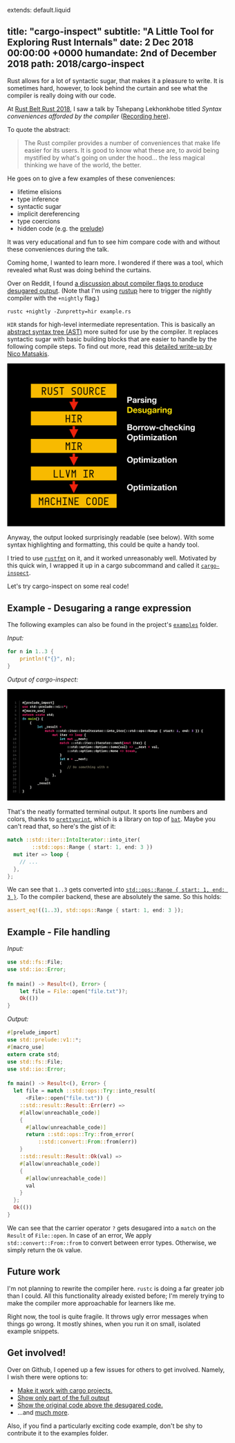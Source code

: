 extends: default.liquid

title:      "cargo-inspect"
subtitle:      "A Little Tool for Exploring Rust Internals"
date:       2 Dec 2018 00:00:00 +0000
humandate:  2nd of December 2018
path:       2018/cargo-inspect
---

Rust allows for a lot of syntactic sugar, that makes it a pleasure to write. It is sometimes hard, however, to look behind the curtain and see what the compiler is really doing with our code.

At [Rust Belt Rust 2018](https://www.rust-belt-rust.com), I saw a talk by Tshepang Lekhonkhobe titled *Syntax conveniences afforded by the compiler* ([Recording here](https://www.youtube.com/watch?v=Xk5IZOtLUmE)).

To quote the abstract:

> The Rust compiler provides a number of conveniences that make life easier for its users. It is good to know what these are, to avoid being mystified by what's going on under the hood... the less magical thinking we have of the world, the better.

He goes on to give a few examples of these conveniences:

* lifetime elisions
* type inference
* syntactic sugar
* implicit dereferencing
* type coercions
* hidden code (e.g. the [prelude](https://doc.rust-lang.org/std/prelude/index.html))

It was very educational and fun to see him compare code with and without these conveniences during the talk.

Coming home, I wanted to learn more. I wondered if there was a tool, which revealed what Rust was doing behind the curtains.

Over on Reddit, I found [a discussion about compiler flags to produce desugared output](https://www.reddit.com/r/rust/comments/6y9sut/is_there_any_way_to_for_learning_purposes_switch/).
(Note that I'm using [rustup](https://rustup.rs/) here to trigger the nightly compiler with the `+nightly` flag.)

```
rustc +nightly -Zunpretty=hir example.rs
```

`HIR` stands for high-level intermediate representation. This is basically an [abstract syntax tree (AST)](https://en.wikipedia.org/wiki/Abstract_syntax_tree) more suited for use by the compiler. It replaces syntactic sugar with basic building blocks that are easier to handle by the following compile steps.
To find out more, read this [detailed write-up by Nico Matsakis](https://github.com/rust-lang/rfcs/blob/master/text/1191-hir.md).

![Rustc compilation diagram. HIR is the first step.](/img/posts/2018/cargo-inspect/hir.svg)

Anyway, the output looked surprisingly readable (see below). With some syntax highlighting and formatting, this could be quite a handy tool.

I tried to use [`rustfmt`](https://github.com/rust-lang-nursery/rustfmt) on it, and it worked unreasonably well.
Motivated by this quick win, I wrapped it up in a cargo subcommand and called it [`cargo-inspect`](https://github.com/mre/cargo-inspect).

Let's try cargo-inspect on some real code!

## Example - Desugaring a range expression

The following examples can also be found in the project's [`examples`](https://github.com/mre/cargo-inspect/tree/master/examples) folder.

*Input:*

```rust
for n in 1..3 {
    println!("{}", n);
}
```

*Output of cargo-inspect:*

![Range output](/img/posts/2018/cargo-inspect/range.svg)

That's the neatly formatted terminal output. It sports line numbers and colors, thanks to [`prettyprint`](https://github.com/mre/prettyprint), which is a library on top of [`bat`](https://github.com/sharkdp/bat/). Maybe you can't read that, so here's the gist of it:

```rust
match ::std::iter::IntoIterator::into_iter(
        ::std::ops::Range { start: 1, end: 3 })
  mut iter => loop {
    // ...
  },
};
```

We can see that `1..3` gets converted into [`std::ops::Range { start: 1, end: 3 }`](https://doc.rust-lang.org/std/ops/struct.Range.html).
To the compiler backend, these are absolutely the same. So this holds:

```rust
assert_eq!((1..3), std::ops::Range { start: 1, end: 3 });
```

## Example - File handling

*Input:*

```rust
use std::fs::File;
use std::io::Error;

fn main() -> Result<(), Error> {
    let file = File::open("file.txt")?;
    Ok(())
}
```

*Output:*

```rust
#[prelude_import]
use std::prelude::v1::*;
#[macro_use]
extern crate std;
use std::fs::File;
use std::io::Error;

fn main() -> Result<(), Error> {
  let file = match ::std::ops::Try::into_result(
      <File>::open("file.txt")) {
    ::std::result::Result::Err(err) =>
    #[allow(unreachable_code)]
    {
      #[allow(unreachable_code)]
      return ::std::ops::Try::from_error(
          ::std::convert::From::from(err))
    }
    ::std::result::Result::Ok(val) =>
    #[allow(unreachable_code)]
    {
      #[allow(unreachable_code)]
      val
    }
  };
  Ok(())
}
```

We can see that the carrier operator `?` gets desugared into a `match` on the `Result` of `File::open`. In case of an error, We apply `std::convert::From::from` to convert between error types. Otherwise, we simply return the `Ok` value.

## Future work

I'm not planning to rewrite the compiler here. `rustc` is doing a far greater job than I could. All this functionality already existed before; I'm merely trying to make the compiler more approachable for learners like me.

Right now, the tool is quite fragile. It throws ugly error messages when things go wrong.
It mostly shines, when you run it on small, isolated example snippets. 

## Get involved!

Over on Github, I opened up a few issues for others to get involved.
Namely, I wish there were options to:

* [Make it work with cargo projects.](https://github.com/mre/cargo-inspect/issues/2)
* [Show only part of the full output](https://github.com/mre/cargo-inspect/issues/10)  
* [Show the original code above the desugared code.](https://github.com/mre/cargo-inspect/issues/5)
* ...and [much more](https://github.com/mre/cargo-inspect/issues).

Also, if you find a particularly exciting code example, don't be shy to contribute it to the examples folder.
